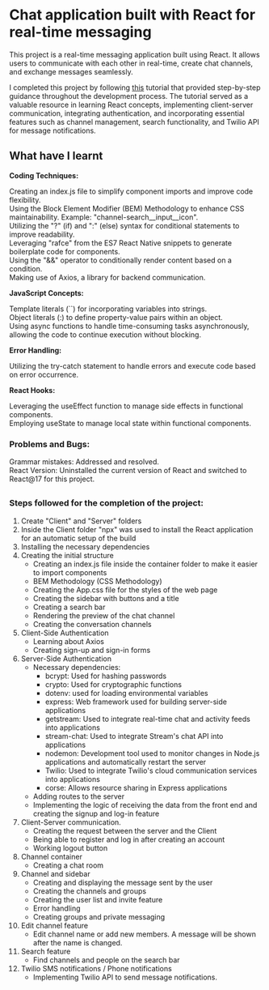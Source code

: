 # Chat application built with React for real-time messaging

This project is a real-time messaging application built using React. It allows users to communicate with each other in real-time, create chat channels, and exchange messages seamlessly.

I completed this project by following [this](https://www.youtube.com/watch?v=MJzbJQLGehs) tutorial that provided step-by-step guidance throughout the development process. The tutorial served as a valuable resource in learning React concepts, implementing client-server communication, integrating authentication, and incorporating essential features such as channel management, search functionality, and Twilio API for message notifications.


## What have I learnt

**Coding Techniques:**

Creating an index.js file to simplify component imports and improve code flexibility.\
Using the Block Element Modifier (BEM) Methodology to enhance CSS maintainability. Example: "channel-search__input__icon".\
Utilizing the "?" (if) and ":" (else) syntax for conditional statements to improve readability.\
Leveraging "rafce" from the ES7 React Native snippets to generate boilerplate code for components.\
Using the "&&" operator to conditionally render content based on a condition.\
Making use of Axios, a library for backend communication.

**JavaScript Concepts:**

Template literals (``) for incorporating variables into strings.\
Object literals (:) to define property-value pairs within an object.\
Using async functions to handle time-consuming tasks asynchronously, allowing the code to continue execution without blocking.

**Error Handling:**

Utilizing the try-catch statement to handle errors and execute code based on error occurrence.

**React Hooks:**

Leveraging the useEffect function to manage side effects in functional components.\
Employing useState to manage local state within functional components.

### Problems and Bugs:

Grammar mistakes: Addressed and resolved.\
React Version: Uninstalled the current version of React and switched to React@17 for this project.

	
## <h3>Steps followed for the completion of the project:</h3>
1. Create "Client" and "Server" folders
2. Inside the Client folder "npx" was used to install the React application for an automatic setup of the build
3. Installing the necessary dependencies
4. Creating the initial structure
     - Creating an index.js file inside the container folder to make it easier to import components
     - BEM Methodology (CSS Methodology)
     - Creating the App.css file for the styles of the web page
     - Creating the sidebar with buttons and a title
     - Creating a search bar
     - Rendering the preview of the chat channel
     - Creating the conversation channels
5. Client-Side Authentication
     - Learning about Axios
     - Creating sign-up and sign-in forms
6. Server-Side Authentication
     - Necessary dependencies:
       - bcrypt: Used for hashing passwords
       - crypto: Used for cryptographic functions
       - dotenv: used for loading environmental variables
       - express: Web framework used for building server-side applications
       - getstream: Used to integrate real-time chat and activity feeds into applications
       - stream-chat: Used to integrate Stream's chat API into applications
       - nodemon: Development tool used to monitor changes in Node.js applications and automatically restart the server
       - Twilio: Used to integrate Twilio's cloud communication services into applications
       - corse: Allows resource sharing in Express applications
     - Adding routes to the server
     - Implementing the logic of receiving the data from the front end and creating the signup and log-in feature
7. Client-Server communication.
     - Creating the request between the server and the Client
     - Being able to register and log in after creating an account
     - Working logout button
8. Channel container
     - Creating a chat room
9. Channel and sidebar
     - Creating and displaying the message sent by the user
     - Creating the channels and groups
     - Creating the user list and invite feature
     - Error handling
     - Creating groups and private messaging
10. Edit channel feature
     - Edit channel name or add new members. A message will be shown after the name is changed.
11. Search feature
     - Find channels and people on the search bar
12. Twilio SMS notifications / Phone notifications
     - Implementing Twilio API to send message notifications.
